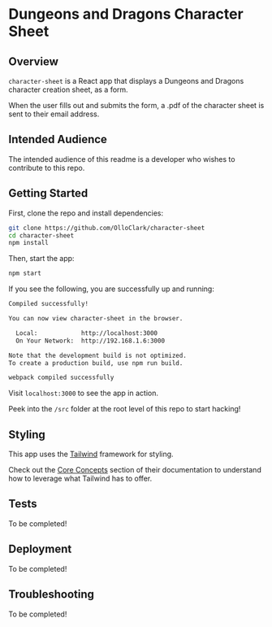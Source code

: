 # Dungeons and Dragons Character Sheet

## Overview

`character-sheet` is a React app that displays a Dungeons and Dragons character creation sheet, as a form. 

When the user fills out and submits the form, a .pdf of the character sheet is sent to their email address.

## Intended Audience

The intended audience of this readme is a developer who wishes to contribute to this repo. 

## Getting Started

First, clone the repo and install dependencies:

```sh
git clone https://github.com/OlloClark/character-sheet
cd character-sheet 
npm install
```

Then, start the app:

```sh
npm start
```

If you see the following, you are successfully up and running: 

```sh 
Compiled successfully!

You can now view character-sheet in the browser.

  Local:            http://localhost:3000
  On Your Network:  http://192.168.1.6:3000

Note that the development build is not optimized.
To create a production build, use npm run build.

webpack compiled successfully
```

Visit `localhost:3000` to see the app in action.

Peek into the `/src` folder at the root level of this repo to start hacking!

## Styling 

This app uses the [Tailwind](https://tailwindcss.com/) framework for styling. 

Check out the [Core Concepts](https://tailwindcss.com/docs/utility-first) section of their documentation to understand how to leverage what Tailwind has to offer.

## Tests 

To be completed!

## Deployment 

To be completed! 

## Troubleshooting 

To be completed!
